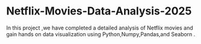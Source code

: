 # Netflix-Movies-Data-Analysis-2025
In this project ,we have completed a detailed analysis of Netflix movies and gain hands on data visualization using Python,Numpy,Pandas,and Seaborn .
